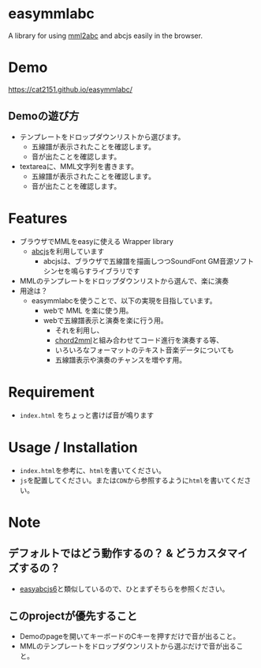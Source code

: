 # easymmlabc
A library for using [mml2abc](https://github.com/cat2151/mml2abc/) and abcjs easily in the browser.

# Demo
https://cat2151.github.io/easymmlabc/

## Demoの遊び方
- テンプレートをドロップダウンリストから選びます。
    - 五線譜が表示されたことを確認します。
    - 音が出たことを確認します。
- textareaに、MML文字列を書きます。
    - 五線譜が表示されたことを確認します。
    - 音が出たことを確認します。

# Features
- ブラウザでMMLをeasyに使える Wrapper library
    - [abcjs](https://github.com/paulrosen/abcjs)を利用しています
        - abcjsは、ブラウザで五線譜を描画しつつSoundFont GM音源ソフトシンセを鳴らすライブラリです
- MMLのテンプレートをドロップダウンリストから選んで、楽に演奏
- 用途は？
    - easymmlabcを使うことで、以下の実現を目指しています。
        - webで MML を楽に使う用。
        - webで五線譜表示と演奏を楽に行う用。
            - それを利用し、
            - [chord2mml](https://github.com/cat2151/chord2mml/)と組み合わせてコード進行を演奏する等、
            - いろいろなフォーマットのテキスト音楽データについても
            - 五線譜表示や演奏のチャンスを増やす用。

# Requirement
- `index.html` をちょっと書けば音が鳴ります

# Usage / Installation
- `index.html`を参考に、`html`を書いてください。
- `js`を配置してください。または`CDN`から参照するように`html`を書いてください。

# Note
## デフォルトではどう動作するの？ & どうカスタマイズするの？
- [easyabcjs6](https://github.com/cat2151/easyabcjs6/)と類似しているので、ひとまずそちらを参照ください。

## このprojectが優先すること
- Demoのpageを開いてキーボードのCキーを押すだけで音が出ること。
- MMLのテンプレートをドロップダウンリストから選ぶだけで音が出ること。
